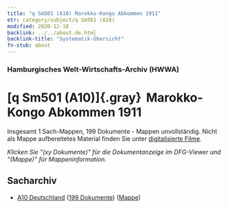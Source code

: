 ```yaml
---
title: "q Sm501 (A10) Marokko-Kongo Abkommen 1911"
etr: category/subject/q Sm501 (A10)
modified: 2020-12-18
backlink: ../../about.de.html
backlink-title: "Systematik-Übersicht"
fn-stub: about
---
```


### Hamburgisches Welt-Wirtschafts-Archiv (HWWA)
# [q Sm501 (A10)]{.gray}&#8201; Marokko-Kongo Abkommen 1911&#160; 




Insgesamt 1 Sach-Mappen, 199 Dokumente - Mappen unvollständig.
Nicht als Mappe aufbereitetes Material finden Sie unter [digitalisierte Filme](/film/h1_sh).

_Klicken Sie "(xy Dokumente)" für die Dokumentanzeige im DFG-Viewer und "(Mappe)" für Mappeninformation._

## Sacharchiv



- [A10 Deutschland](../../../geo/about.de.html#A10) (<a href="https://dfg-viewer.de/show/?tx_dlf[id]=https://pm20.zbw.eu/mets/sh/1261xx/126128/1459xx/145997/public.mets.de.xml" target="_blank">199 Dokumente</a>) ([Mappe](http://purl.org/pressemappe20/folder/sh/126128,145997))


